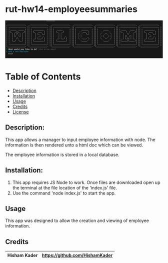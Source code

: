 # rut-hw14-employeesummaries

![AppScreenShot](./assets/images/emplyeeApp.jpg)
 
# Table of Contents
* [Description](Description)
* [Installation](#installation)
* [Usage](#usage)
* [Credits](#credits)
* [License](#license)

 ## Description: 
 This app allows a manager to input employee information with node.  The information is then rendered unto a html doc which can be viewed.


 The employee information is stored in a local database.
    
 ## Installation:
 
 1. This app requires JS Node to work.  Once files are downloaded open up the terminal at the file location of the 'index.js' file.
 1. Use the command 'node index.js' to start the app.
 
 ## Usage
 
 This app was designed to allow the creation and viewing of employee information.
 
 ## Credits
 | Hisham Kader| https://github.com/HishamKader|
 |----------------|-------------------|